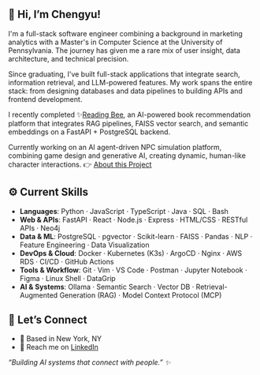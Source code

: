 <!-- version 4 -->
## 👋 Hi, I’m Chengyu!

I'm a full-stack software engineer combining a background in marketing 
analytics with a Master's in Computer Science at the University of Pennsylvania. The journey has given me a rare mix of user insight, data architecture, and technical precision.

Since graduating, I've built full-stack applications that integrate search, information retrieval, and LLM-powered features. My work spans the entire stack: from designing databases and data pipelines to building APIs and frontend development.

I recently completed ✨[Reading Bee](https://github.com/Chengyuli33/reading-bee), an AI-powered book recommendation platform that integrates RAG pipelines, FAISS vector search, and semantic embeddings on a FastAPI + PostgreSQL backend.

Currently working on an AI agent-driven NPC simulation platform, combining game design and generative AI, creating dynamic, human-like character interactions. 👉 [About this Project](caerulean.md)

## ⚙️ Current Skills

- **Languages**: Python · JavaScript · TypeScript · Java · SQL · Bash  
- **Web & APIs**: FastAPI · React · Node.js · Express · HTML/CSS · RESTful APIs · Neo4j  
- **Data & ML**: PostgreSQL · pgvector · Scikit-learn · FAISS · Pandas · NLP · Feature Engineering · Data Visualization  
- **DevOps & Cloud**: Docker · Kubernetes (K3s) · ArgoCD · Nginx · AWS RDS · CI/CD · GitHub Actions
- **Tools & Workflow**: Git · Vim · VS Code · Postman · Jupyter Notebook · Figma · Linux Shell · DataGrip  
- **AI & Systems**: Ollama · Semantic Search · Vector DB · Retrieval-Augmented Generation (RAG) · Model Context Protocol (MCP)  

## 🌱 Let’s Connect
- 📍 Based in New York, NY
- 💼 Reach me on [LinkedIn](https://www.linkedin.com/in/chengyu-li-bio/) 

*“Building AI systems that connect with people.” ✨*  